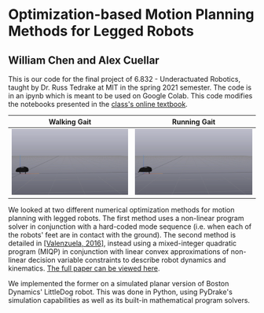 # Optimization-based Motion Planning Methods for Legged Robots

## William Chen and Alex Cuellar

This is our code for the final project of 6.832 - Underactuated Robotics, taught by Dr. Russ Tedrake 
at MIT in the spring 2021 semester. The code is in an ipynb which is meant to be used on Google Colab.
This code modifies the notebooks presented in the [class's online textbook](http://underactuated.csail.mit.edu/Spring2021/). 

|Walking Gait|Running Gait|
|:--------:|:------------:|
|![](walkinggif.gif)|![](runninggif.gif)|

We looked at two different numerical optimization methods for motion planning with legged robots. The first method uses a non-linear program solver in conjunction with a hard-coded mode sequence (i.e. when each of the robots' feet are in contact with the ground). The second method is detailed in [\[Valenzuela, 2016\]](https://groups.csail.mit.edu/robotics-center/public_papers/Valenzuela16.pdf), instead using a mixed-integer quadratic program (MIQP) in conjunction with linear convex approximations of non-linear decision variable constraints to describe robot dynamics and kinematics. [The full paper can be viewed here](https://github.com/verityw/underactuated-final-project/blob/main/6_832_Final_Project.pdf).

We implemented the former on a simulated planar version of Boston Dynamics' LittleDog robot. This was done in Python, using PyDrake's simulation capabilities as well as its built-in mathematical program solvers.


